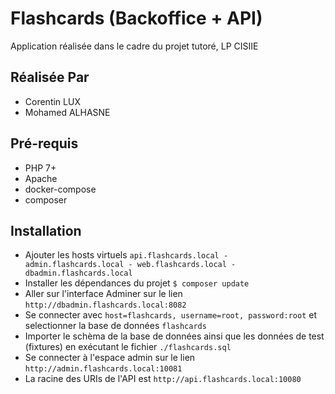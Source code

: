# Flashcards (Backoffice + API)

Application réalisée dans le cadre du projet tutoré, LP CISIIE

## Réalisée Par

- Corentin LUX
- Mohamed ALHASNE

## Pré-requis

- PHP 7+
- Apache
- docker-compose
- composer

## Installation

- Ajouter les hosts virtuels `api.flashcards.local - admin.flashcards.local - web.flashcards.local - dbadmin.flashcards.local`
- Installer les dépendances du projet `$ composer update`
- Aller sur l'interface Adminer sur le lien `http://dbadmin.flashcards.local:8082`
- Se connecter avec `host=flashcards, username=root, password:root` et selectionner la base de données `flashcards`
- Importer le schèma de la base de données ainsi que les données de test (fixtures) en exécutant le fichier `./flashcards.sql`
- Se connecter à l'espace admin sur le lien `http://admin.flashcards.local:10081`
- La racine des URIs de l'API est `http://api.flashcards.local:10080`
